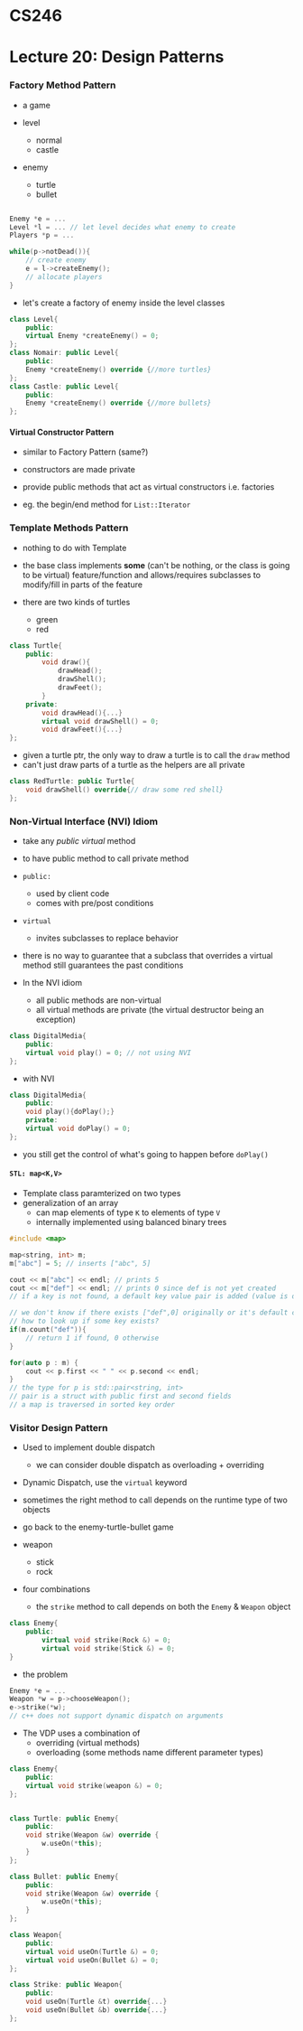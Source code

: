 # CS246
# Lecture 20: Design Patterns

### Factory Method Pattern

- a game

- level
	- normal
	- castle

- enemy
	- turtle
	- bullet


```cpp

Enemy *e = ...
Level *l = ... // let level decides what enemy to create
Players *p = ...

while(p->notDead()){
	// create enemy
	e = l->createEnemy();
	// allocate players
}
```

- let's create a factory of enemy inside the level classes

```cpp
class Level{
	public:
	virtual Enemy *createEnemy() = 0;
};
class Nomair: public Level{
	public:
	Enemy *createEnemy() override {//more turtles}
};
class Castle: public Level{
	public:
	Enemy *createEnemy() override {//more bullets}
};
```

#### Virtual Constructor Pattern

- similar to Factory Pattern (same?)

- constructors are made private
- provide public methods that act as virtual constructors i.e. factories

- eg. the begin/end method for `List::Iterator`



### Template Methods Pattern

- nothing to do with Template

- the base class implements **some** (can't be nothing, or the class is going to be virtual) feature/function and allows/requires subclasses to modify/fill in parts of the feature

- there are two kinds of turtles
	- green
	- red

```cpp
class Turtle{
	public:
		void draw(){
			drawHead();
			drawShell();
			drawFeet();
		}
	private:
		void drawHead(){...}
		virtual void drawShell() = 0;
		void drawFeet(){...} 
};

```
- given a turtle ptr, the only way to draw a turtle is to call the `draw` method
- can't just draw parts of a turtle as the helpers are all private

```cpp
class RedTurtle: public Turtle{
	void drawShell() override{// draw some red shell}
};
```

### Non-Virtual Interface (NVI) Idiom

- take any *public virtual* method

- to have public method to call private method

- `public:` 
	- used by client code
	- comes with pre/post conditions

- `virtual` 
	- invites subclasses to replace behavior


- there is no way to guarantee that a subclass that overrides a virtual method still guarantees the past conditions

- In the NVI idiom
	- all public methods are non-virtual
	- all virtual methods are private (the virtual destructor being an exception)

```cpp
class DigitalMedia{
	public:
	virtual void play() = 0; // not using NVI 
};
```

- with NVI
```cpp
class DigitalMedia{
	public:
	void play(){doPlay();}
	private:
	virtual void doPlay() = 0;
};
```

- you still get the control of what's going to happen before `doPlay()`


#### `STL: map<K,V>`

- Template class paramterized on two types
- generalization of an array
	- can map elements of type `K` to elements of type `V`
	- internally implemented using balanced binary trees

```cpp
#include <map>

map<string, int> m;
m["abc"] = 5; // inserts ["abc", 5]

cout << m["abc"] << endl; // prints 5
cout << m["def"] << endl; // prints 0 since def is not yet created
// if a key is not found, a default key value pair is added (value is default constructed)

// we don't know if there exists ["def",0] originally or it's default constructed
// how to look up if some key exists?
if(m.count("def")){
	// return 1 if found, 0 otherwise
}

for(auto p : m) {
	cout << p.first << " " << p.second << endl;
}
// the type for p is std::pair<string, int>
// pair is a struct with public first and second fields
// a map is traversed in sorted key order
```

### Visitor Design Pattern

- Used to implement double dispatch 
	- we can consider double dispatch as overloading + overriding
- Dynamic Dispatch, use the `virtual` keyword

- sometimes the right method to call depends on the runtime type of two objects

- go back to the enemy-turtle-bullet game

- weapon
	- stick
	- rock

- four combinations
	- the `strike` method to call depends on both the `Enemy` & `Weapon` object

```cpp
class Enemy{
	public:
		virtual void strike(Rock &) = 0;
		virtual void strike(Stick &) = 0;
}
```

- the problem
```cpp
Enemy *e = ...
Weapon *w = p->chooseWeapon();
e->strike(*w);
// c++ does not support dynamic dispatch on arguments
```

- The VDP uses a combination of 
	- overriding (virtual methods)
	- overloading (some methods name different parameter types)

```cpp
class Enemy{
	public:
	virtual void strike(weapon &) = 0;
};


class Turtle: public Enemy{
	public:
	void strike(Weapon &w) override {
		w.useOn(*this);
	}
};

class Bullet: public Enemy{
	public:
	void strike(Weapon &w) override {
		w.useOn(*this);
	}
};

class Weapon{
	public:
	virtual void useOn(Turtle &) = 0;
	virtual void useOn(Bullet &) = 0;
};

class Strike: public Weapon{
	public:
	void useOn(Turtle &t) override{...}
	void useOn(Bullet &b) override{...}
};
```

